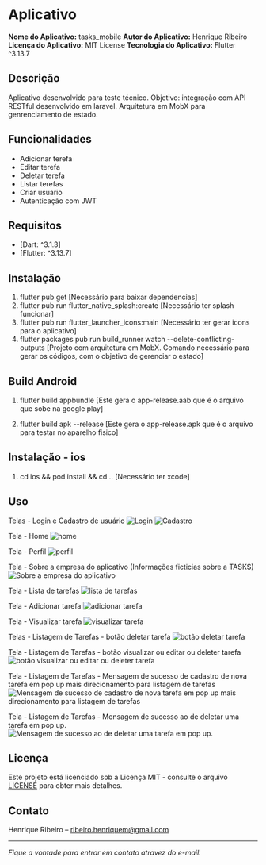# Aplicativo

**Nome do Aplicativo:** tasks_mobile
**Autor do Aplicativo:** Henrique Ribeiro
**Licença do Aplicativo:** MIT License
**Tecnologia do Aplicativo:** Flutter ^3.13.7

## Descrição

Aplicativo desenvolvido para teste técnico.
Objetivo: integração com API RESTful desenvolvido em laravel.
Arquitetura em MobX para genrenciamento de estado.

## Funcionalidades

- Adicionar terefa
- Editar terefa
- Deletar terefa
- Listar terefas
- Criar usuario
- Autenticação com JWT

## Requisitos

- [Dart: ^3.1.3]
- [Flutter: ^3.13.7]

## Instalação

1. flutter pub get
   [Necessário para baixar dependencias]
2. flutter pub run flutter_native_splash:create
   [Necessário ter splash funcionar]
3. flutter pub run flutter_launcher_icons:main
   [Necessário ter gerar icons para o aplicativo]
4. flutter packages pub run build_runner watch --delete-conflicting-outputs
   [Projeto com arquitetura em MobX. Comando necessário para gerar os códigos, com o objetivo de gerenciar o estado]

## Build Android

1. flutter build appbundle
   [Este gera o app-release.aab que é o arquivo que sobe na google play]

2. flutter build apk --release
   [Este gera o app-release.apk que é o arquivo para testar no aparelho fisico]

## Instalação - ios

1.  cd ios && pod install && cd .. [Necessário ter xcode]

## Uso

Telas - Login e Cadastro de usuário
![Login](images/_1.png)
![Cadastro](images/_2.png)

Tela - Home
![home](images/_3.png)

Tela - Perfil
![perfil](images/_4.png)

Tela - Sobre a empresa do aplicativo (Informações ficticias sobre a TASKS)
![Sobre a empresa do aplicativo](images/_11.png)

Tela - Lista de tarefas
![lista de tarefas](images/_5.png)

Tela - Adicionar tarefa
![adicionar tarefa](images/_12.png)

Tela - Visualizar tarefa
![visualizar tarefa](images/_6.png)

Telas - Listagem de Tarefas - botão deletar tarefa
![botão deletar tarefa](images/_7.png)

Tela - Listagem de Tarefas - botão visualizar ou editar ou deleter tarefa
![botão visualizar ou editar ou deleter tarefa](images/_8.png)

Tela - Listagem de Tarefas - Mensagem de sucesso de cadastro de nova tarefa em pop up mais direcionamento para listagem de tarefas
![Mensagem de sucesso de cadastro de nova tarefa em pop up mais direcionamento para listagem de tarefas](images/_9.png)

Tela - Listagem de Tarefas - Mensagem de sucesso ao de deletar uma tarefa em pop up.
![Mensagem de sucesso ao de deletar uma tarefa em pop up.](images/_10.png)

## Licença

Este projeto está licenciado sob a Licença MIT - consulte o arquivo [LICENSE](LICENSE) para obter mais detalhes.

## Contato

Henrique Ribeiro – ribeiro.henriquem@gmail.com

---

_Fique a vontade para entrar em contato atravez do e-mail._
